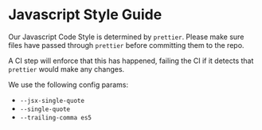 # Javascript Style Guide

Our Javascript Code Style is determined by `prettier`. Please make sure files have
passed through `prettier` before committing them to the repo.

A CI step will enforce that this has happened, failing the CI if it detects that
`prettier` would make any changes.

We use the following config params:
- `--jsx-single-quote`
- `--single-quote`
- `--trailing-comma es5`


